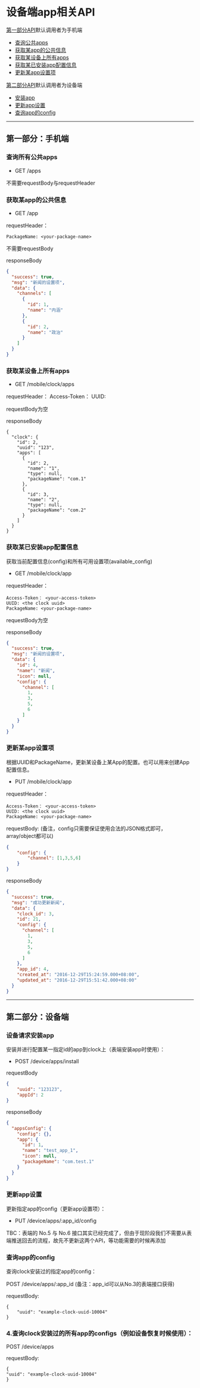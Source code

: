 # 设备端app相关API

[第一部分API](#user-content-第一部分手机端)默认调用者为手机端

* [查询公共apps](#user-content-查询所有公共apps)
* [获取某app的公共信息](#user-content-获取某app的信息)
* [获取某设备上所有apps](#user-content-获取某设备上所有apps)
* [获取某已安装app配置信息](#user-content-获取某已安装app配置信息)
* [更新某app设置项](#user-content-更新某app设置项)

[第二部分API](#user-content-第二部分设备端)默认调用者为设备端

* [安装app](#user-content-设备请求安装app)
* [更新app设置](#user-content-更新app设置)
* [查询app的config](#user-content-查询app的config)

----
## 第一部分：手机端

### 查询所有公共apps

* GET /apps

不需要requestBody与requestHeader

### 获取某app的公共信息

* GET /app

requestHeader：

	PackageName: <your-package-name>

不需要requestBody

responseBody

```json
{
  "success": true,
  "msg": "新闻的设置项",
  "data": {
    "channels": [
      {
        "id": 1,
        "name": "内涵"
      },
      {
        "id": 2,
        "name": "政治"
      }
    ]
  }
}
```

### 获取某设备上所有apps

* GET /mobile/clock/apps

requestHeader：
	Access-Token： <your-access-token>
	UUID: <the clock uuid>

requestBody为空

responseBody

	{
	  "clock": {
	    "id": 2,
	    "uuid": "123",
	    "apps": [
	      {
	        "id": 2,
	        "name": "1",
	        "type": null,
	        "packageName": "com.1"
	      },
	      {
	        "id": 3,
	        "name": "2",
	        "type": null,
	        "packageName": "com.2"
	      }
	    ]
	  }
	}

### 获取某已安装app配置信息
获取当前配置信息(config)和所有可用设置项(available_config)

* GET /mobile/clock/app

requestHeader：

	Access-Token： <your-access-token>
	UUID: <the clock uuid>
	PackageName: <your-package-name>

requestBody为空

responseBody
```json
{
  "success": true,
  "msg": "新闻的设置项",
  "data": {
    "id": 4,
    "name": "新闻",
    "icon": null,
    "config": {
      "channel": [
        1,
        3,
        5,
        6
      ]
    }
  }
}
```

### 更新某app设置项
根据UUID和PackageName，更新某设备上某App的配置。也可以用来创建App配置信息。

* PUT /mobile/clock/app

requestHeader：

	Access-Token： <your-access-token>
	UUID: <the clock uuid>
	PackageName: <your-package-name>

requestBody: (备注，config只需要保证使用合法的JSON格式即可，array/object都可以)

```json
{
	"config": {
		"channel": [1,3,5,6]
	}
}
```

responseBody

```json
{
  "success": true,
  "msg": "成功更新新闻",
  "data": {
    "clock_id": 3,
    "id": 21,
    "config": {
      "channel": [
        1,
        3,
        5,
        6
      ]
    },
    "app_id": 4,
    "created_at": "2016-12-29T15:24:59.000+08:00",
    "updated_at": "2016-12-29T15:51:42.000+08:00"
  }
}
```

----

## 第二部分：设备端

### 设备请求安装app
安装并进行配置某一指定id的app到clock上（表端安装app时使用）：

* POST /device/apps/install

requestBody

```json
{
	"uuid": "123123",
	"appId": 2
}
```

responseBody

```json
{
  "appsConfig": {
    "config": {},
    "app": {
      "id": 1,
      "name": "test_app_1",
      "icon": null,
      "packageName": "com.test.1"
    }
  }
}
```

### 更新app设置
更新指定app的config（更新app设置项）：

* PUT /device/apps/:app\_id/config

TBC：表端的 No.5 与 No.6 接口其实已经完成了，但由于现阶段我们不需要从表端推送回去的流程，故先不更新这两个API，等功能需要的时候再添加

### 查询app的config
查询clock安装过的指定app的config：

POST /device/apps/:app\_id
(备注：app\_id可以从No.3的表端接口获得)

requestBody:

	{
		"uuid": "example-clock-uuid-10004"
	}

### 4.查询clock安装过的所有app的configs（例如设备恢复时候使用）：

POST /device/apps

requestBody:

	{
	"uuid": "example-clock-uuid-10004"
	}
